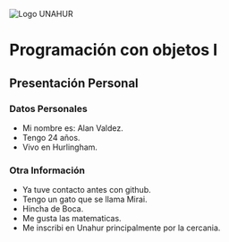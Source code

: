 ![Logo UNAHUR](./UNAHUR.png)

# Programación con objetos I
## Presentación Personal

### Datos Personales
- Mi nombre es: Alan Valdez.
- Tengo 24 años.
- Vivo en Hurlingham.

### Otra Información
- Ya tuve contacto antes con github.
- Tengo un gato que se llama Mirai.
- Hincha de Boca.
- Me gusta las matematicas.
- Me inscribi en Unahur principalmente por la cercania.
